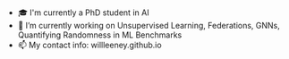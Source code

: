 <!--
**willleeney/willleeney** is a ✨ _special_ ✨ repository because its `README.md` (this file) appears on your GitHub profile.

Here are some ideas to get you started:

- 🔭 I’m currently working on ...
- 🌱 I’m currently learning ...
- 👯 I’m looking to collaborate on ...
- 🤔 I’m looking for help with ...
- 💬 Ask me about ...
- 📫 How to reach me: ...
-->

- 🎓 I'm currently a PhD student in AI 
- 🔭 I’m currently working on Unsupervised Learning, Federations, GNNs, Quantifying Randomness in ML Benchmarks 
- 📫 My contact info: willleeney.github.io
